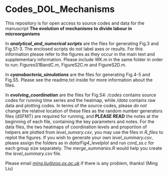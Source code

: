 # Codes_DOL_Mechanisms
This repository is for open access to source codes and data for the manuscript **The evolution of mechanisms to divide labour in microorganisms**

In ***analytical_and_numerical scripts*** are the files for generating Fig.3 and Fig.S1-3. The enclosed scripts do not label axes or results. For this information please refer to the figures as they occur in the main text and supplementary information. Please include WK.m in the same folder in order to run: FiguresS1BandC.m, FigureS2C.m and FigureS2D.m.

In ***cyanobacteria_simulations*** are the files for generating Fig.4-5 and Fig.S5. Please see the readme.txt inside for more information about the files. 

In ***evolving_coordination*** are the files for Fig.S4: */codes* contains source codes for running time series and the heatmap, while */data* contains raw data and plotting codes. In terms of the source codes, please *do not* change the relative location of these files as the random number generators files (dSFMT) are required for running, and **PLEASE READ** the notes at the beginning of each file, containing the key parameters and notes. For the data files, the two heatmaps of coordination levels and proportion of helpers are plotted from *level_sumary.csv*, you may use the files in *R_files* to replot the figures. If you wish to generate your own *level_summary.csv*, please assign the folders as in *data/Fig4_levelplot* and run *cord_ss.c* for each group size separately. The *merge_summaries.R* would help you create the *level_summary.csv* file. 

Please email *ming.liu@zoo.ox.ac.uk* if there is any problem, thanks! (Ming Liu)
